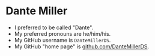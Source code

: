 # Dante Miller

* I preferred to be called "Dante".
* My preferred pronouns are he/him/his.
* My GitHub username is `DanteMillerDS`.
* My GitHub "home page" is [github.com/DanteMillerDS](https://github.com/DanteMillerDS/).

